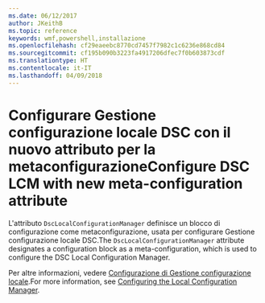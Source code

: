 ```yaml
---
ms.date: 06/12/2017
author: JKeithB
ms.topic: reference
keywords: wmf,powershell,installazione
ms.openlocfilehash: cf29eaeebc8770cd7457f7982c1c6236e868cd84
ms.sourcegitcommit: cf195b090b3223fa4917206dfec7f0b603873cdf
ms.translationtype: HT
ms.contentlocale: it-IT
ms.lasthandoff: 04/09/2018
---
```

# <a name="configure-dsc-lcm-with-new-meta-configuration-attribute"></a><span data-ttu-id="dbfae-102">Configurare Gestione configurazione locale DSC con il nuovo attributo per la metaconfigurazione</span><span class="sxs-lookup"><span data-stu-id="dbfae-102">Configure DSC LCM with new meta-configuration attribute</span></span>

<span data-ttu-id="dbfae-103">L'attributo `DscLocalConfigurationManager` definisce un blocco di configurazione come metaconfigurazione, usata per configurare Gestione configurazione locale DSC.</span><span class="sxs-lookup"><span data-stu-id="dbfae-103">The `DscLocalConfigurationManager` attribute designates a configuration block as a meta-configuration, which is used to configure the DSC Local Configuration Manager.</span></span>

<span data-ttu-id="dbfae-104">Per altre informazioni, vedere [Configurazione di Gestione configurazione locale](https://msdn.microsoft.com/powershell/dsc/metaconfig).</span><span class="sxs-lookup"><span data-stu-id="dbfae-104">For more information, see [Configuring the Local Configuration Manager](https://msdn.microsoft.com/powershell/dsc/metaconfig).</span></span>